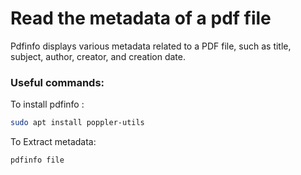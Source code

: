 # Read the metadata of a pdf file

Pdfinfo displays various metadata related to a PDF file, such as title, subject, author, creator, and creation date.
### Useful commands:

To install pdfinfo :

```bash
sudo apt install poppler-utils
```

To Extract metadata:

```bash
pdfinfo file
```
